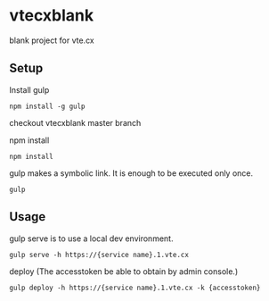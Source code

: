 # vtecxblank
blank project for vte.cx

## Setup

Install gulp
```
npm install -g gulp 
```
checkout vtecxblank master branch

npm install
```
npm install 
```

gulp makes a symbolic link. It is enough to be executed only once.
```
gulp
```

## Usage

gulp serve is to use a local dev environment.
```
gulp serve -h https://{service name}.1.vte.cx
```

deploy (The accesstoken be able to obtain by admin console.)
```
gulp deploy -h https://{service name}.1.vte.cx -k {accesstoken}
```

